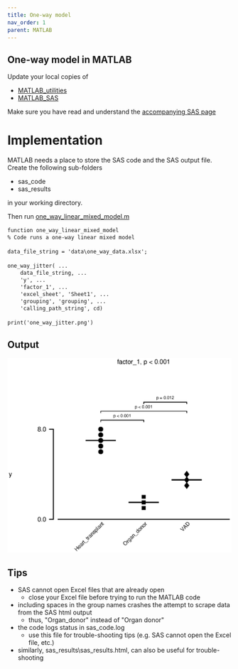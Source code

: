 ```yaml
---
title: One-way model
nav_order: 1
parent: MATLAB
---
```


## One-way model in MATLAB

Update your local copies of
+ [MATLAB_utilities](https://github.com/Campbell-Muscle-Lab/MATLAB_Utilities)
+ [MATLAB_SAS](https://github.com/Campbell-Muscle-Lab/MATLAB_SAS)

Make sure you have read and understand the [accompanying SAS page](..\..\SAS\one_way_model\one_way_model.html)

# Implementation

MATLAB needs a place to store the SAS code and the SAS output file. Create the following sub-folders
+ sas_code
+ sas_results

in your working directory.

Then run [one_way_linear_mixed_model.m](one_way_linear_mixed_model.m)

````
function one_way_linear_mixed_model
% Code runs a one-way linear mixed model

data_file_string = 'data\one_way_data.xlsx';

one_way_jitter( ...
    data_file_string, ...
    'y', ...
    'factor_1', ...
    'excel_sheet', 'Sheet1', ...
    'grouping', 'grouping', ...
    'calling_path_string', cd)

print('one_way_jitter.png')
````

## Output

![one_way_jitter](one_way_jitter.png)

## Tips

+ SAS cannot open Excel files that are already open
  + close your Excel file before trying to run the MATLAB code
+ including spaces in the group names crashes the attempt to scrape data from the SAS html output
  + thus, "Organ_donor" instead of "Organ donor"
+ the code logs status in sas_code.log
  + use this file for trouble-shooting tips (e.g. SAS cannot open the Excel file, etc.)
+ similarly, sas_results\sas_results.html, can also be useful for trouble-shooting
